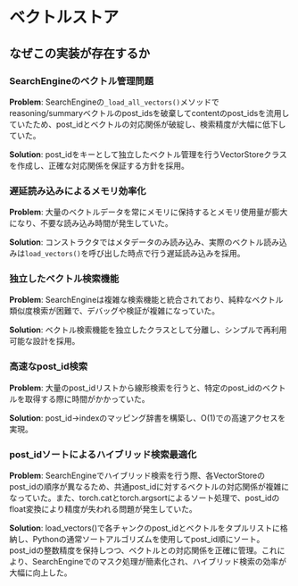 # ベクトルストア

## なぜこの実装が存在するか

### SearchEngineのベクトル管理問題
**Problem**: SearchEngineの`_load_all_vectors()`メソッドでreasoning/summaryベクトルのpost_idsを破棄してcontentのpost_idsを流用していたため、post_idとベクトルの対応関係が破綻し、検索精度が大幅に低下していた。

**Solution**: post_idをキーとして独立したベクトル管理を行うVectorStoreクラスを作成し、正確な対応関係を保証する方針を採用。

### 遅延読み込みによるメモリ効率化
**Problem**: 大量のベクトルデータを常にメモリに保持するとメモリ使用量が膨大になり、不要な読み込み時間が発生していた。

**Solution**: コンストラクタではメタデータのみ読み込み、実際のベクトル読み込みは`load_vectors()`を呼び出した時点で行う遅延読み込みを採用。

### 独立したベクトル検索機能
**Problem**: SearchEngineは複雑な検索機能と統合されており、純粋なベクトル類似度検索が困難で、デバッグや検証が複雑になっていた。

**Solution**: ベクトル検索機能を独立したクラスとして分離し、シンプルで再利用可能な設計を採用。

### 高速なpost_id検索
**Problem**: 大量のpost_idリストから線形検索を行うと、特定のpost_idのベクトルを取得する際に時間がかかっていた。

**Solution**: post_id→indexのマッピング辞書を構築し、O(1)での高速アクセスを実現。

### post_idソートによるハイブリッド検索最適化
**Problem**: SearchEngineでハイブリッド検索を行う際、各VectorStoreのpost_idの順序が異なるため、共通post_idに対するベクトルの対応関係が複雑になっていた。また、torch.catとtorch.argsortによるソート処理で、post_idのfloat変換により精度が失われる問題が発生していた。

**Solution**: load_vectors()で各チャンクのpost_idとベクトルをタプルリストに格納し、Pythonの通常ソートアルゴリズムを使用してpost_id順にソート。post_idの整数精度を保持しつつ、ベクトルとの対応関係を正確に管理。これにより、SearchEngineでのマスク処理が簡素化され、ハイブリッド検索の効率が大幅に向上した。